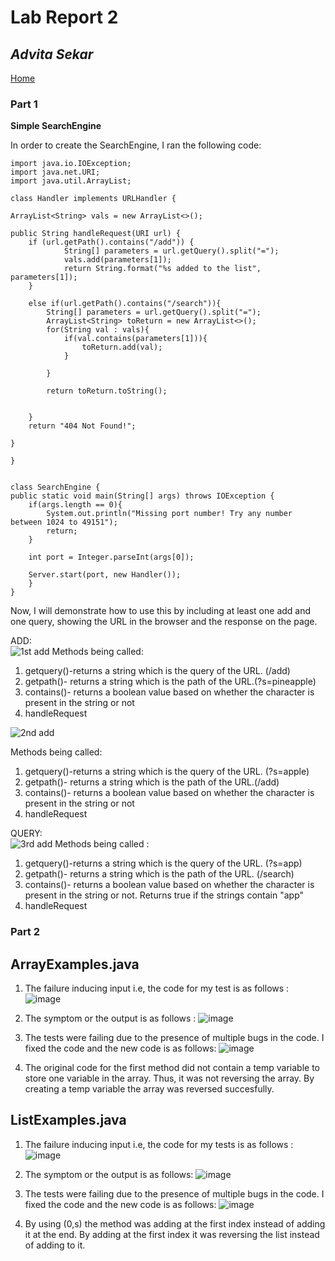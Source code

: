 #  Lab Report 2
## *Advita Sekar*

[Home](index.html)

### Part 1 <br />
**Simple SearchEngine**

In order to create the SearchEngine, I ran the following code: <br />
    
    import java.io.IOException;
    import java.net.URI;
    import java.util.ArrayList;

    class Handler implements URLHandler {

    ArrayList<String> vals = new ArrayList<>(); 

    public String handleRequest(URI url) {
        if (url.getPath().contains("/add")) {
                String[] parameters = url.getQuery().split("=");
                vals.add(parameters[1]); 
                return String.format("%s added to the list", parameters[1]);
        }

        else if(url.getPath().contains("/search")){
            String[] parameters = url.getQuery().split("=");
            ArrayList<String> toReturn = new ArrayList<>(); 
            for(String val : vals){
                if(val.contains(parameters[1])){
                    toReturn.add(val); 
                }

            }
        
            return toReturn.toString(); 

      
        } 
        return "404 Not Found!";
        
    }
    
    }


    class SearchEngine {
    public static void main(String[] args) throws IOException {
        if(args.length == 0){
            System.out.println("Missing port number! Try any number between 1024 to 49151");
            return;
        }

        int port = Integer.parseInt(args[0]);

        Server.start(port, new Handler());
        }
    }
Now, I will demonstrate how to use this by including at least one add and one query, showing the URL in the browser and the response on the page.

ADD:<br />
![1st add](firstss2.png)
Methods being called:
1. getquery()-returns a string which is the query of the URL. (/add)
2. getpath()- returns a string which is the path of the URL.(?s=pineapple)
3. contains()- returns a boolean value based on whether the character is present in the string or not
4. handleRequest



![2nd add](2ndss2.png)

Methods being called:
1. getquery()-returns a string which is the query of the URL. (?s=apple)
2. getpath()- returns a string which is the path of the URL.(/add)
3. contains()- returns a boolean value based on whether the character is present in the string or not
4. handleRequest



QUERY: <br />
![3rd add](3rdss2.png)
Methods being called :
1. getquery()-returns a string which is the query of the URL. (?s=app)
2. getpath()- returns a string which is the path of the URL. (/search)
3. contains()- returns a boolean value based on whether the character is present in the string or not. Returns true if the strings contain "app"
4. handleRequest




### Part 2 <br />

## ArrayExamples.java
 
 1. The failure inducing input i.e, the code for my test is as follows : <br />
  ![image](4thss2.png)

2. The symptom or the output is as follows :
![image](5thss2.png)

3. The tests were failing due to the presence of multiple bugs in the code. I fixed the code and the new code is as follows:
![image](6thss2.png)

4. The original code for the first method did not contain a temp variable to store one variable in the array. Thus, it was not reversing the array. By creating a temp variable the array was reversed succesfully.


## ListExamples.java

1. The failure inducing input i.e, the code for my tests is as follows : <br />
![image](7thss.png)

2. The symptom or the output is as follows:
![image](8thss2.png)

3. The tests were failing due to the presence of multiple bugs in the code. I fixed the code and the new code is as follows:
![image](9thss2.png)

4. By using (0,s) the method was adding at the first index instead of adding it at the end. By adding at the first index it was reversing the list instead of adding to it.


